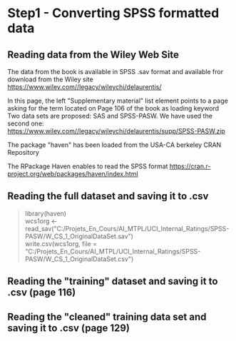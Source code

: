 # Step1 - Converting SPSS formatted data

## Reading data from the Wiley Web Site

The data from the book is available in SPSS .sav format and available fror download from the Wiley site
https://www.wiley.com//legacy/wileychi/delaurentis/

In this page, the left "Supplementary material" list element points to a page asking for the term located on Page 106 of the book as loading keyword
Two data sets are proposed: SAS and SPSS-PASW. We have used the second one:
https://www.wiley.com//legacy/wileychi/delaurentis/supp/SPSS-PASW.zip

The package "haven" has been loaded from the USA-CA berkeley CRAN Repository

The RPackage Haven enables to read the SPSS format
https://cran.r-project.org/web/packages/haven/index.html

## Reading the full dataset and saving it to .csv

> library(haven)<br>
> wcs1org <- read_sav("C:/Projets_En_Cours/AI_MTPL/UCI_Internal_Ratings/SPSS-PASW/W_CS_1_OriginalDataSet.sav")<br>
> write.csv(wcs1org, file = "C:/Projets_En_Cours/AI_MTPL/UCI_Internal_Ratings/SPSS-PASW/W_CS_1_OriginalDataSet.csv")

## Reading the "training" dataset and saving it to .csv (page 116)

## Reading the "cleaned" training data set and saving it to .csv (page 129)


